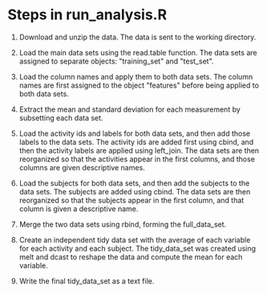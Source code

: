 Steps in run_analysis.R
=======================

1. Download and unzip the data. The data is sent to the working directory.

2. Load the main data sets using the read.table function. The data sets are assigned to separate objects: "training_set" and "test_set".

3. Load the column names and apply them to both data sets. The column names are first assigned to the object "features" before being applied to both data sets.

4. Extract the mean and standard deviation for each measurement by subsetting each data set.

5. Load the activity ids and labels for both data sets, and then add those labels to the data sets. The activity ids are added first using cbind, and then the activity labels are applied using left_join. The data sets are then reorganized so that the activities appear in the first columns, and those columns are given descriptive names.

6. Load the subjects for both data sets, and then add the subjects to the data sets. The subjects are added using cbind. The data sets are then reorganized so that the subjects appear in the first column, and that column is given a descriptive name.  

7. Merge the two data sets using rbind, forming the full_data_set.

8. Create an independent tidy data set with the average of each variable for each activity and each subject. The tidy_data_set was created using melt and dcast to reshape the data and compute the mean for each variable.

9. Write the final tidy_data_set as a text file.

